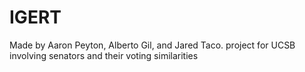 # IGERT
Made by Aaron Peyton, Alberto Gil, and Jared Taco.
project for UCSB involving senators and their voting similarities
